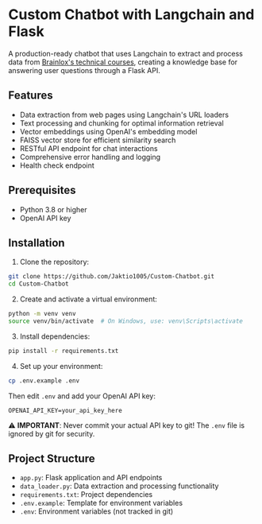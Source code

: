 # Custom Chatbot with Langchain and Flask

A production-ready chatbot that uses Langchain to extract and process data from [Brainlox's technical courses](https://brainlox.com/courses/category/technical), creating a knowledge base for answering user questions through a Flask API.

## Features

- Data extraction from web pages using Langchain's URL loaders
- Text processing and chunking for optimal information retrieval
- Vector embeddings using OpenAI's embedding model
- FAISS vector store for efficient similarity search
- RESTful API endpoint for chat interactions
- Comprehensive error handling and logging
- Health check endpoint

## Prerequisites

- Python 3.8 or higher
- OpenAI API key

## Installation

1. Clone the repository:
```bash
git clone https://github.com/Jaktio1005/Custom-Chatbot.git
cd Custom-Chatbot
```

2. Create and activate a virtual environment:
```bash
python -m venv venv
source venv/bin/activate  # On Windows, use: venv\Scripts\activate
```

3. Install dependencies:
```bash
pip install -r requirements.txt
```

4. Set up your environment:
```bash
cp .env.example .env
```
Then edit `.env` and add your OpenAI API key:
```
OPENAI_API_KEY=your_api_key_here
```
⚠️ **IMPORTANT**: Never commit your actual API key to git! The `.env` file is ignored by git for security.

## Project Structure

- `app.py`: Flask application and API endpoints
- `data_loader.py`: Data extraction and processing functionality
- `requirements.txt`: Project dependencies
- `.env.example`: Template for environment variables
- `.env`: Environment variables (not tracked in git)






